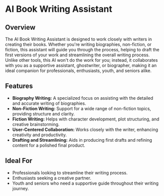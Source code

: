 # AI Book Writing Assistant
## Overview
The AI Book Writing Assistant is designed to work closely with writers in creating their books. Whether you're writing biographies, non-fiction, or fiction, this assistant will guide you through the process, helping to draft the first versions of your work and streamlining the overall writing process. Unlike other tools, this AI won't do the work for you; instead, it collaborates with you as a supportive assistant, ghostwriter, or biographer, making it an ideal companion for professionals, enthusiasts, youth, and seniors alike.
## Features
- **Biography Writing:** A specialized focus on assisting with the detailed and accurate writing of biographies.
- **Non-Fiction Writing:** Support for a wide range of non-fiction topics, providing structure and clarity.
- **Fiction Writing:** Helps with character development, plot structuring, and creative brainstorming.
- **User-Centered Collaboration:** Works closely with the writer, enhancing creativity and productivity.
- **Drafting and Streamlining:** Aids in producing first drafts and refining content for a polished final product.
## Ideal For
- Professionals looking to streamline their writing process.
- Enthusiasts seeking a creative partner.
- Youth and seniors who need a supportive guide throughout their writing journey.
